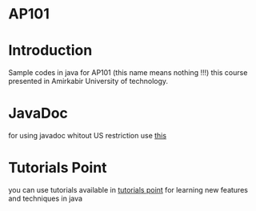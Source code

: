 AP101
=======
# Introduction
Sample codes in java for AP101 (this name means nothing !!!)
this course presented in Amirkabir University of technology.
# JavaDoc
for using javadoc whitout US restriction use [this](http://ceit.aut.ac.ir/~9231058/java)
# Tutorials Point
you can use tutorials available in [tutorials point](http://www.tutorialspoint.com/index.htm)
for learning new features and techniques in java
